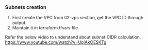 ### Subnets creation
1. First create the VPC from 02-vpc section, get the VPC ID through output.
2. Maintain it in terraform.tfvars file.

Refer the below video to understand about subnet CIDR calculation.
https://www.youtube.com/watch?v=UpiAkOESKTg